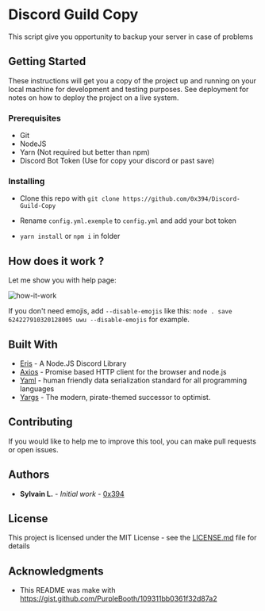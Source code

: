# Discord Guild Copy

This script give you opportunity to backup your server 
in case of problems

## Getting Started

These instructions will get you a copy of the project up and running on your local machine for development and testing purposes. See deployment for notes on how to deploy the project on a live system.

### Prerequisites

- Git
- NodeJS
- Yarn (Not required but better than npm)
- Discord Bot Token (Use for copy your discord or past save)

### Installing

- Clone this repo with `git clone https://github.com/0x394/Discord-Guild-Copy`

- Rename `config.yml.exemple` to `config.yml` and add your bot token

- `yarn install` or `npm i` in folder

## How does it work ?

Let me show you with help page:

![how-it-work](https://rias.dxd.moe/QeCAMtKs.png)

If you don't need emojis, add `--disable-emojis` like this: `node . save 624227910320128005 uwu --disable-emojis` for example.

## Built With

* [Eris](https://abal.moe/Eris/) - A Node.JS Discord Library
* [Axios](https://github.com/axios/axios) - Promise based HTTP client for the browser and node.js
* [Yaml](https://yaml.org/) - human friendly data serialization standard for all programming languages
* [Yargs](http://yargs.js.org/) - The modern, pirate-themed successor to optimist. 

## Contributing

If you would like to help me to improve this tool, you can make pull requests or open issues.

## Authors

* **Sylvain L.** - *Initial work* - [0x394](https://github.com/0x394)

## License

This project is licensed under the MIT License - see the [LICENSE.md](LICENSE.md) file for details

## Acknowledgments

* This README was make with https://gist.github.com/PurpleBooth/109311bb0361f32d87a2
